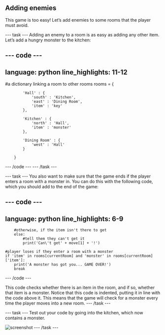 ## Adding enemies

This game is too easy! Let’s add enemies to some rooms that the player must avoid.

--- task ---
Adding an enemy to a room is as easy as adding any other item. Let’s add a hungry monster to the kitchen:

--- code ---
---
language: python
line_highlights: 11-12
---
#a dictionary linking a room to other rooms
rooms = {

            'Hall' : {
                'south' : 'Kitchen',
                'east' : 'Dining Room',
                'item' : 'key'
            },

            'Kitchen' : {
                'north' : 'Hall',
                'item' : 'monster'
            },

            'Dining Room' : {
                'west' : 'Hall'
            }

        }
--- /code ---
--- /task ---

--- task ---
You also want to make sure that the game ends if the player enters a room with a monster in. You can do this with the following code, which you should add to the end of the game:

--- code ---
---
language: python
line_highlights: 6-9
---
        #otherwise, if the item isn't there to get
        else:
            #tell them they can't get it
            print('Can\'t get' + move[1] + '!')

    #player loses if they enter a room with a monster
    if 'item' in rooms[currentRoom] and 'monster' in rooms[currentRoom]['item']:
        print('A monster has got you... GAME OVER!')
        break
--- /code ---

This code checks whether there is an item in the room, and if so, whether that item is a monster. Notice that this code is indented, putting it in line with the code above it. This means that the game will check for a monster every time the player moves into a new room.
--- /task ---

--- task ---
Test out your code by going into the kitchen, which now contains a monster.

![screenshot](images/rpg-monster-test.png)
--- /task ---
